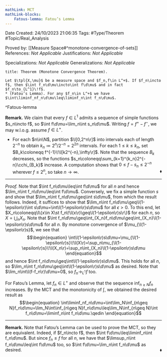```yaml
---
mathLink: MCT
mathLink-blocks:
    Fatous-lemma: Fatou’s Lemma
---
```


<div class="topSpace"></div>

Date Created: 24/10/2023 21:06:35
Tags: #Type/Theorem #Topic/Real_Analysis

Proved by: [[Measure Space#^monotone-convergence-of-sets]]
References: <i>Not Applicable</i>
Justifications: <i>Not Applicable</i>

Specializations: <i>Not Applicable</i>
Generalizations: <i>Not Applicable</i>

``` ad-Theorem
title: Theorem (Monotone Convergence Theorem).

Let $\tpl{X,\mu}$ be a measure space and $f_n,f\in L^+$. If $f_n\incto f$, then $\int f_n\d\mu\incto\int f\d\mu$ and in fact $f_n\to_{L^1}\!f$.
* (Fatou’s Lemma). For any $f_n\in L^+$ we have $\int\liminf_nf_n\d\mu\leq\liminf_n\int f_n\d\mu$.

```
^Fatous-lemma

<b>Remark.</b> We claim that every $f\in L^1$ admits a sequence of simple functions $s_n\incto f$, so $\int f\d\mu=\lim_n\int s_n\d\mu$. Writing $f=f^+-f^-$, we may w.l.o.g. assume $f\in L^+$.
* For each $n\in\N$, partition $\l[0,2^n\r]$ into intervals each of length $2^{-n}$ to obtain $k_n\coloneqq2^n/2^{-n}=2^{2n}$ intervals. For each $1\leq k\leq k_n$, set $B_k\coloneqq f^{-1}\!\l[k2^{-n},\infty\r]$. Note that the sequence $B_k$ decreases, so the functions $s_n\coloneqq\sum_{k=1}^{k_n}2^{-n}\cchi_{B_k}$ increase. A computation shows that $0\leq f-s_n\leq2^{-n}$ wherever $f\leq2^n$, so take $n\to\infty$.<span style="float:right;">$\blacklozenge$</span>

---

<i>Proof.</i> Note that $\int f_n\d\mu\leq\int f\d\mu$ for all $n$ and hence $\lim_n\int f_n\d\mu\leq\int f\d\mu$. Conversely, we fix a simple function $s$ and show that $\lim_n\int f_n\d\mu\geq\int s\d\mu$, from which the result follows. Indeed, it suffices to show that $\lim_n\int f_n\d\mu\geq\l(1-\epsilon\r)\int s\d\mu=\int\l(1-\epsilon\r)s\d\mu$ for all $\epsilon>0$. To this end, let $X_n\coloneqq\l\{x\in X\st f_n\!\l(x\r)\geq\l(1-\epsilon\r)s\r\}$ for each $n$, so $X=\bigcup_nX_n$. Note that $\int f_n\d\mu\geq\int_{X_n}f_n\d\mu\geq\int_{X_n}\l(1-\epsilon\r)s\d\mu$ for all $n$. By monotone convergence of $\mu_{\l(1-\epsilon\r)s}$, we see that
$$\begin{equation}
    \int\l(1-\epsilon\r)s\d\mu=\mu_{\l(1-\epsilon\r)s}\!\l(X\r)=\sup_n\mu_{\l(1-\epsilon\r)s}\!\l(X_n\r)=\sup_n\int_{X_n}\l(1-\epsilon\r)s\d\mu
\end{equation}$$
and hence $\int f_n\d\mu\geq\int\l(1-\epsilon\r)s\d\mu$. This holds for all $n$, so $\lim_n\int f_n\d\mu\geq\int\l(1-\epsilon\r)s\d\mu$ as desired. Note that $\lim_n\int\l(f-f_n\r)\d\mu=0$, so $f_n\to_{L^1}\!f$ too.

For Fatou’s Lemma, let $f_n\in L^+$ and observe that the sequence $\inf_{n\geq N}f_n$ increases. By the MCT and the monotonicity of $\int$, we obtained the desired result as
$$\begin{equation}
    \int\liminf_nf_n\d\mu=\int\lim_N\inf_{n\geq N}f_n\d\mu=\lim_N\int\inf_{n\geq N}f_n\d\mu\leq\lim_N\inf_{n\geq N}\int f_n\d\mu=\liminf_n\int f_n\d\mu.\qedin
\end{equation}$$

---

<b>Remark.</b> Note that Fatou’s Lemma can be used to prove the MCT, so they are equivalent. Indeed, if $f_n\incto f$, then $\int f\d\mu\leq\liminf_n\int f_n\d\mu$. But since $f_n\leq f$ for all $n$, we have that $\limsup_n\int f_n\d\mu\leq\int f\d\mu$ too, so $\int f\d\mu=\lim_n\int f_n\d\mu$ as desired.<span style="float:right;">$\blacklozenge$</span>
